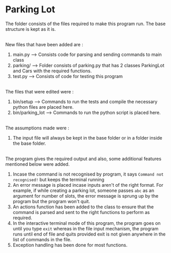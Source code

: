 # Parking Lot

The folder consists of the files required to make this program run. The base structure is kept as it is.<br><br>

New files that have been added are :<br>
1) main.py --> Consists code for parsing and sending commands to main class<br>
2) parking/ --> Folder consists of parking.py that has 2 classes ParkingLot and Cars with the required functions.<br>
3) test.py --> Consists of code for testing this program<br><br>

The files that were edited were : <br>
1) bin/setup --> Commands to run the tests and compile the necessary python files are placed here.<br>
2) bin/parking_lot --> Commands to run the python script is placed here.<br><br>

The assumptions made were :<br>
1) The input file will always be kept in the base folder or in a folder inside the base folder.<br><br>

The program gives the required output and also, some additional features mentioned below were added.<br>
1) Incase the command is not recognised by program, it says `Command not recognised!` but keeps the terminal running<br>
2) An error message is placed incase inputs aren't of the right format. For example, if while creating a parking lot, someone passes `abc` as an argument for number of slots, the error message is sprung up by the program but the program won't quit.<br>
3) An actions function has been added to the class to ensure that the command is parsed and sent to the right functions to perform as required.<br>
4) In the interactive terminal mode of this program, the program goes on until you type `exit` whereas in the file input mechanism, the program runs until end of file and quits provided exit is not given anywhere in the list of commands in the file.<br>
5) Exception handling has been done for most functions.<br>
